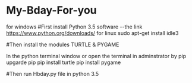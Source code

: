 # My-Bday-For-you


for windows
#First install Python 3.5 software
--the link https://www.python.org/downloads/
for linux
sudo apt-get install idle3

#Then install the modules TURTLE & PYGAME

In the python terminal window or open the terminal in adminstrator
by pip upgarde pip
   pip install turtle
   pip install pygame

#Then run Hbday.py file in python 3.5 
   
